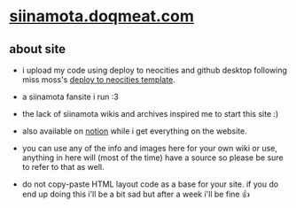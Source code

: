 # <a href="https://siinamota.doqmeat.com" target="_blank">siinamota.doqmeat.com</a>

## about site
- i upload my code using deploy to neocities and github desktop following miss moss's [deploy to neocities template](https://github.com/burned-salmon/deploy-to-neocities-template).
  
- a siinamota fansite i run :3
- the lack of siinamota wikis and archives inspired me to start this site :)
- also available on <a href="https://sepiarecord.notion.site/homepage-6242b9a7ce844610bdf2a9187a0a1bfb">notion</a> while i get everything on the website.
- you can use any of the info and images here for your own wiki or use, anything in here will (most of the time) have a source so please be sure to refer to that as well.
- do not copy-paste HTML layout code as a base for your site. if you do end up doing this i'll be a bit sad but after a week i'll be fine 👍
